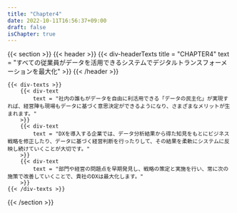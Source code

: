 ```yaml
---
title: "Chapter4"
date: 2022-10-11T16:56:37+09:00
draft: false
isChapter: true
---
```


{{< section >}}
    {{< header >}}
        {{< div-headerTexts
            title = "CHAPTER4"
            text = "すべての従業員がデータを活用できるシステムでデジタルトランスフォーメーションを最大化"
        >}}
    {{< /header >}}

    {{< div-texts >}}
        {{< div-text
            text = "社内の誰もがデータを自由に利活用できる「データの民主化」が実現すれば、経営陣も現場もデータに基づく意思決定ができるようになり、さまざまなメリットが生まれます。"
        >}} 
        {{< div-text
            text = "DXを導入する企業では、データ分析結果から得た知見をもとにビジネス戦略を修正したり、データに基づく経営判断を行ったりして、その結果を柔軟にシステムに反映し続けていくことが大切です。"
        >}} 
        {{< div-text
            text = "部門や経営の問題点を早期発見し、戦略の策定と実施を行い、常に次の施策で改善していくことで、貴社のDXは最大化します。"
        >}} 
    {{< /div-texts >}}
{{< /section >}}
